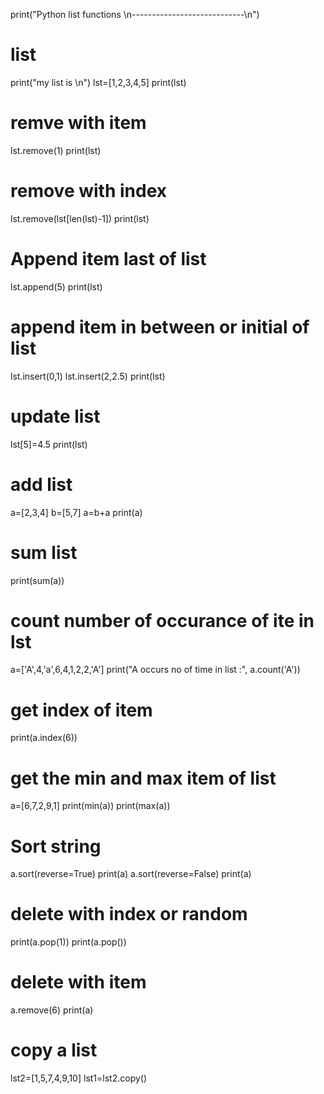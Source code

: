 print("Python list functions \n----------------------------\n")

# list
print("my list is \n")
lst=[1,2,3,4,5]
print(lst)
# remve with item
lst.remove(1)
print(lst)
# remove with index
lst.remove(lst[len(lst)-1])
print(lst)
# Append item last of list
lst.append(5)
print(lst)
# append item in between or initial of list
lst.insert(0,1)
lst.insert(2,2.5)
print(lst)
# update list
lst[5]=4.5
print(lst)
# add list
a=[2,3,4]
b=[5,7]
a=b+a
print(a)
# sum list
print(sum(a))
# count number of occurance of ite in lst
a=['A',4,'a',6,4,1,2,2,'A']
print("A occurs no of time in list :", a.count('A'))
# get index of item
print(a.index(6))
# get the min and max item of list
a=[6,7,2,9,1]
print(min(a))
print(max(a))

# Sort string
a.sort(reverse=True)
print(a)
a.sort(reverse=False)
print(a)

#  delete with index or random
print(a.pop(1))
print(a.pop())

# delete with item
a.remove(6)
print(a)

# copy a list
lst2=[1,5,7,4,9,10]
lst1=lst2.copy()
